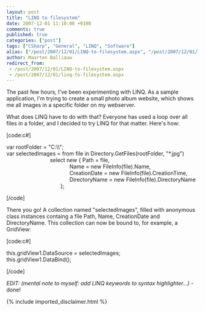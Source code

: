 ```yaml
---
layout: post
title: "LINQ to filesystem"
date: 2007-12-01 11:10:00 +0100
comments: true
published: true
categories: ["post"]
tags: ["CSharp", "General", "LINQ", "Software"]
alias: ["/post/2007/12/01/LINQ-to-filesystem.aspx", "/post/2007/12/01/linq-to-filesystem.aspx"]
author: Maarten Balliauw
redirect_from:
 - /post/2007/12/01/LINQ-to-filesystem.aspx
 - /post/2007/12/01/linq-to-filesystem.aspx
---
```

<p>
The past few hours, I&#39;ve been experimenting with LINQ. As a sample application, I&#39;m trying to create a small photo album website, which shows me all images in a specific folder on my webserver. 
</p>
<p>
What does LINQ have to do with that? Everyone has used a loop over all files in a folder, and I decided to try LINQ for that matter. Here&#39;s how: 
</p>
<p>
[code:c#] 
</p>
<p>
var rootFolder = &quot;C:\\&quot;;<br />
var selectedImages = from file in Directory.GetFiles(rootFolder, &quot;*.jpg&quot;)<br />
&nbsp;&nbsp;&nbsp;&nbsp;&nbsp;&nbsp;&nbsp;&nbsp;&nbsp;&nbsp;&nbsp;&nbsp;&nbsp;&nbsp;&nbsp;&nbsp;&nbsp;&nbsp;&nbsp;&nbsp;&nbsp;&nbsp;&nbsp;&nbsp;&nbsp;&nbsp;&nbsp;&nbsp; select new { Path = file,<br />
&nbsp;&nbsp;&nbsp;&nbsp;&nbsp;&nbsp;&nbsp;&nbsp;&nbsp;&nbsp;&nbsp;&nbsp;&nbsp;&nbsp;&nbsp;&nbsp;&nbsp;&nbsp;&nbsp;&nbsp;&nbsp;&nbsp;&nbsp;&nbsp;&nbsp;&nbsp;&nbsp;&nbsp;&nbsp;&nbsp;&nbsp;&nbsp;&nbsp;&nbsp;&nbsp;&nbsp;&nbsp;&nbsp;&nbsp;&nbsp;&nbsp; Name = new FileInfo(file).Name,<br />
&nbsp;&nbsp;&nbsp;&nbsp;&nbsp;&nbsp;&nbsp;&nbsp;&nbsp;&nbsp;&nbsp;&nbsp;&nbsp;&nbsp;&nbsp;&nbsp;&nbsp;&nbsp;&nbsp;&nbsp;&nbsp;&nbsp;&nbsp;&nbsp;&nbsp;&nbsp;&nbsp;&nbsp;&nbsp;&nbsp;&nbsp;&nbsp;&nbsp;&nbsp;&nbsp;&nbsp;&nbsp;&nbsp;&nbsp;&nbsp;&nbsp; CreationDate = new FileInfo(file).CreationTime,<br />
&nbsp;&nbsp;&nbsp;&nbsp;&nbsp;&nbsp;&nbsp;&nbsp;&nbsp;&nbsp;&nbsp;&nbsp;&nbsp;&nbsp;&nbsp;&nbsp;&nbsp;&nbsp;&nbsp;&nbsp;&nbsp;&nbsp;&nbsp;&nbsp;&nbsp;&nbsp;&nbsp;&nbsp;&nbsp;&nbsp;&nbsp;&nbsp;&nbsp;&nbsp;&nbsp;&nbsp;&nbsp;&nbsp;&nbsp;&nbsp;&nbsp; DirectoryName = new FileInfo(file).DirectoryName<br />
&nbsp;&nbsp;&nbsp;&nbsp;&nbsp;&nbsp;&nbsp;&nbsp;&nbsp;&nbsp;&nbsp;&nbsp;&nbsp;&nbsp;&nbsp;&nbsp;&nbsp;&nbsp;&nbsp;&nbsp;&nbsp;&nbsp;&nbsp;&nbsp;&nbsp;&nbsp;&nbsp;&nbsp;&nbsp;&nbsp;&nbsp;&nbsp;&nbsp;&nbsp;&nbsp; }; 
</p>
<p>
[/code] 
</p>
<p>
There you go! A collection named &quot;selectedImages&quot;, filled with anonymous class instances containg a file Path, Name, CreationDate and DirectoryName. This collection can now be bound to, for example, a GridView: 
</p>
<p>
[code:c#] 
</p>
<p>
this.gridView1.DataSource = selectedImages;<br />
this.gridView1.DataBind(); 
</p>
<p>
[/code] 
</p>
<p>
<em>EDIT: (mental note to myself: add LINQ keywords to syntax highlighter...)</em> - done!
</p>

{% include imported_disclaimer.html %}
